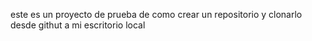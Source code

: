 este es un proyecto de prueba de como crear un repositorio y clonarlo desde githut a mi escritorio local
